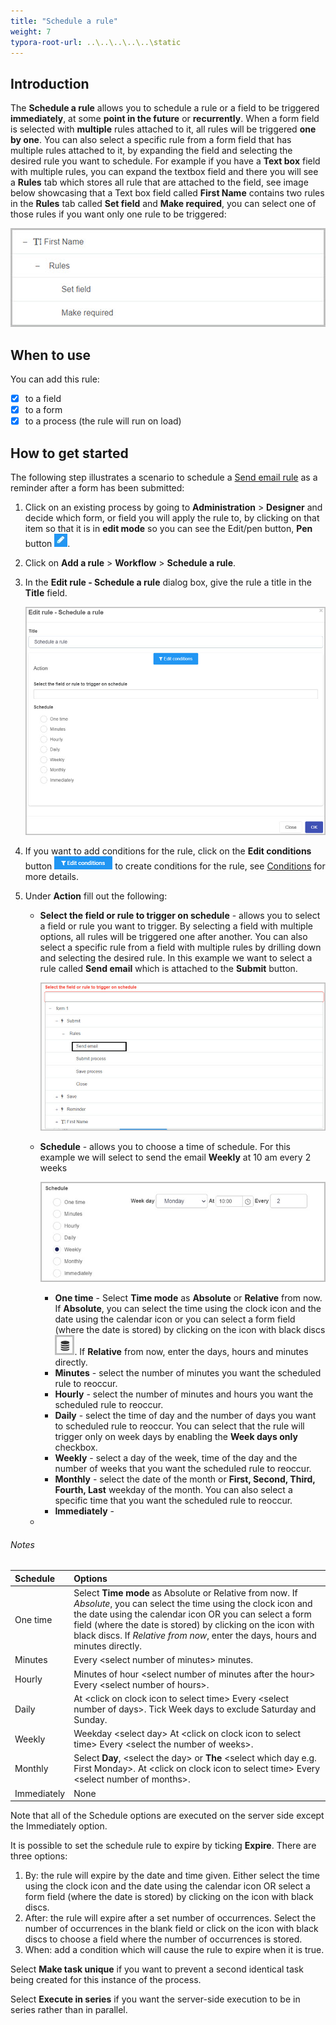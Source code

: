 ```yaml
---
title: "Schedule a rule"
weight: 7
typora-root-url: ..\..\..\..\..\static
---
```


## Introduction

The **Schedule a rule** allows you to schedule a rule or a field to be triggered **immediately**, at some **point in the future** or **recurrently**. When a form field is selected with **multiple** rules attached to it, all rules will be triggered **one by one**. You can also select a specific rule from a form field that has multiple rules attached to it, by expanding the field and selecting the desired rule you want to schedule. For example if you have a **Text box** field with multiple rules, you can expand the textbox field and there you will see a **Rules** tab which stores all rule that are attached to the field, see image below showcasing that a Text box field called **First Name** contains two rules in the **Rules** tab called **Set field** and **Make required**, you can select one of those rules if you want only one rule to be triggered:

![Selecting one rule to be triggered](/images/schedule-rule-single-rule.jpg)

## When to use 

You can add this rule:
- [x] to a field
- [x] to a form 
- [x] to a process (the rule will run on load)

## How to get started

The following step illustrates a scenario to schedule a [Send email rule](/docs/platform/rules/communications/send-email/) as a reminder after a form has been submitted:

1. Click on an existing process by going to **Administration** > **Designer** and decide which form, or field you will apply the rule to, by clicking on that item so that it is in **edit mode** so you can see the Edit/pen button,  **Pen** button ![Pen button](/images/penicon.png).

2. Click on **Add a rule** > **Workflow** > **Schedule a rule**. 

3. In the **Edit rule - Schedule a rule** dialog box, give the rule a title in the **Title** field.

   ![Go to form rule](/images/schedule-rule-details.jpg)

4. If you want to add conditions for the rule, click on the **Edit conditions** button ![Edit conditions button](/images/editconditions.png) to create conditions for the rule, see [Conditions](/docs/platform/rules/general/add-conditions/) for more details.

5. Under **Action** fill out the following:

   - **Select the field or rule to trigger on schedule** - allows you to select a field or rule you want to trigger. By selecting a field with multiple options, all rules will be triggered one after another. You can also select a specific rule from a field with multiple rules by drilling down and selecting the desired rule. In this example we want to select a rule called **Send email** which is attached to the **Submit** button.

      ![Schedule a send email rule](/images/schedule-rule-send-email.jpg)

   - **Schedule** - allows you to choose a time of schedule. For this example we will select to send the email **Weekly** at 10 am every 2 weeks 

     ![Schedule a send email rule](/images/schedule-rule-weekly.jpg)

     - **One time** - Select **Time mode** as **Absolute** or **Relative** from now.  If **Absolute**, you can select the time using the clock icon and the date using the calendar icon or you can select a form field (where the date is stored) by clicking on the icon with black discs ![Disks](/images/icon-blackdisks.jpg).  If **Relative** from now, enter the days, hours and minutes directly.
     - **Minutes** - select the number of minutes you want the scheduled rule to reoccur.
     - **Hourly** - select the number of minutes and hours you want the scheduled rule to reoccur.
     - **Daily** - select the time of day and the number of days you want to scheduled rule to reoccur. You can select that the rule will trigger only on week days by enabling the **Week days only** checkbox.
     - **Weekly** - select a day of the week, time of the day and the number of weeks that you want the scheduled rule to reoccur.
     - **Monthly** - select the date of the month or **First, Second, Third, Fourth, Last** weekday of the month. You can also select a specific time that you want the scheduled rule to reoccur.
     - **Immediately** -

   - 















###### Notes
| Schedule    | Options                                                      |
| :---------- | :----------------------------------------------------------- |
| One time    | Select **Time mode** as Absolute or Relative from now.  If *Absolute*, you can select the time using the clock icon and the date using the calendar icon OR you can select a form field (where the date is stored) by clicking on the icon with black discs.  If *Relative from now*, enter the days, hours and minutes directly. |
| Minutes     | Every \<select number of minutes> minutes.                   |
| Hourly      | Minutes of hour \<select number of minutes after the hour> Every \<select number of hours>. |
| Daily       | At \<click on clock icon to select time> Every \<select number of days>.  Tick Week days to exclude Saturday and Sunday. |
| Weekly      | Weekday \<select day> At \<click on clock icon to select time> Every \<select the number of weeks>. |
| Monthly     | Select **Day**, \<select the day> or **The** \<select which day e.g. First Monday>.  At \<click on clock icon to select time> Every \<select number of months>. |
| Immediately | None                                                         |

Note that all of the Schedule options are executed on the server side except the Immediately option.

It is possible to set the schedule rule to expire by ticking **Expire**.  There are three options:
1. By: the rule will expire by the date and time given.  Either select the time using the clock icon and the date using the calendar icon OR select a form field (where the date is stored) by clicking on the icon with black discs.
2. After: the rule will expire after a set number of occurrences.  Select the number of occurrences in the blank field or click on the icon with black discs to choose a field where the number of occurrences is stored.
3. When: add a condition which will cause the rule to expire when it is true.

Select **Make task unique** if you want to prevent a second identical task being created for this instance of the process.

Select **Execute in series** if you want the server-side execution to be in series rather than in parallel.          

